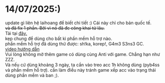 # 14/07/2025:)
update gì liên hệ laihoang để biết chi tiết :)
Cái này chỉ cho bản quốc tế.
<br>
~~và đã fix 1 phần. Bởi vì nó đã đc công khai từ lâu.~~
<br>
Tải tại [đây.](https://github.com/Lai-Hoang/GameShitOffAnti/releases/download/asd/wtfBypassLoVclv2.zip)
<br>
kẹp chung để dùng cho bất kì phần mềm hỗ trợ nào.
<br>
phần mềm hỗ trợ đã dùng thử được: sh!ka, korep!, G4m3 S3ns3 GC.
<br>
[video hướng dẫn](https://streamable.com/3h9uvs)
<br>
Vui lòng không mở thêm game có dùng cùng Anti với game. Chẳng hạn như ZZZ.
<br>
Và nếu cứ dùng khoảng 3 ngày, ta cần vào treo acc 1h không dùng (pyb4ss và phần mềm hỗ trợ). cần làm điều này tránh game xếp acc vào trạng thái dùng phần mềm và ban ;).

